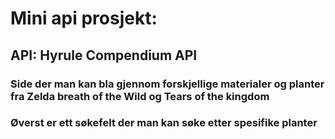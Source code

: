 # Mini api prosjekt:

 
 ## API: Hyrule Compendium API

 ### Side der man kan bla gjennom forskjellige materialer og planter fra Zelda breath of the Wild og Tears of the kingdom 
 ### Øverst er ett søkefelt der man kan søke etter spesifike planter
